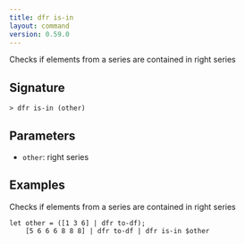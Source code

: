 ```yaml
---
title: dfr is-in
layout: command
version: 0.59.0
---
```


Checks if elements from a series are contained in right series

## Signature

```> dfr is-in (other)```

## Parameters

 -  `other`: right series

## Examples

Checks if elements from a series are contained in right series
```shell
let other = ([1 3 6] | dfr to-df);
    [5 6 6 6 8 8 8] | dfr to-df | dfr is-in $other
```

